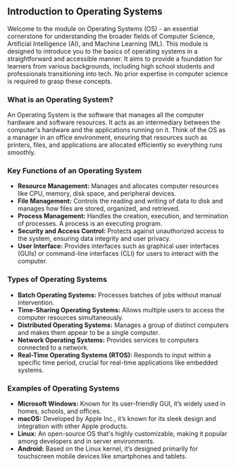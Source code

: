 ## Introduction to Operating Systems

Welcome to the module on Operating Systems (OS) - an essential cornerstone for understanding the broader fields of Computer Science, Artificial Intelligence (AI), and Machine Learning (ML). This module is designed to introduce you to the basics of operating systems in a straightforward and accessible manner. It aims to provide a foundation for learners from various backgrounds, including high school students and professionals transitioning into tech. No prior expertise in computer science is required to grasp these concepts.

### What is an Operating System?
An Operating System is the software that manages all the computer hardware and software resources. It acts as an intermediary between the computer's hardware and the applications running on it. Think of the OS as a manager in an office environment, ensuring that resources such as printers, files, and applications are allocated efficiently so everything runs smoothly.

### Key Functions of an Operating System
- **Resource Management:** Manages and allocates computer resources like CPU, memory, disk space, and peripheral devices.
- **File Management:** Controls the reading and writing of data to disk and manages how files are stored, organized, and retrieved.
- **Process Management:** Handles the creation, execution, and termination of processes. A process is an executing program.
- **Security and Access Control:** Protects against unauthorized access to the system, ensuring data integrity and user privacy.
- **User Interface:** Provides interfaces such as graphical user interfaces (GUIs) or command-line interfaces (CLI) for users to interact with the computer.

### Types of Operating Systems
- **Batch Operating Systems:** Processes batches of jobs without manual intervention.
- **Time-Sharing Operating Systems:** Allows multiple users to access the computer resources simultaneously.
- **Distributed Operating Systems:** Manages a group of distinct computers and makes them appear to be a single computer.
- **Network Operating Systems:** Provides services to computers connected to a network.
- **Real-Time Operating Systems (RTOS):** Responds to input within a specific time period, crucial for real-time applications like embedded systems.

### Examples of Operating Systems
- **Microsoft Windows:** Known for its user-friendly GUI, it’s widely used in homes, schools, and offices.
- **macOS:** Developed by Apple Inc., it’s known for its sleek design and integration with other Apple products.
- **Linux:** An open-source OS that's highly customizable, making it popular among developers and in server environments.
- **Android:** Based on the Linux kernel, it’s designed primarily for touchscreen mobile devices like smartphones and tablets.
